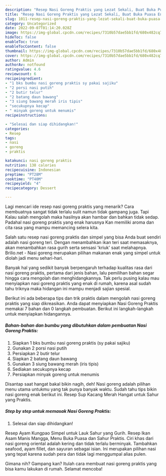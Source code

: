 ```yaml
---
description: "Resep Nasi Goreng Praktis yang Lezat Sekali, Buat Buka Puasa Enak"
title: "Resep Nasi Goreng Praktis yang Lezat Sekali, Buat Buka Puasa Enak"
slug: 1011-resep-nasi-goreng-praktis-yang-lezat-sekali-buat-buka-puasa-enak
category: Uncategorized
date: 2022-09-07T01:14:20.028Z
image: https://img-global.cpcdn.com/recipes/7310b57dae5bb1fd/680x482cq70/nasi-goreng-praktis-foto-resep-utama.jpg
hideToc: false
enableToc: true
enableTocContent: false
thumbnail: https://img-global.cpcdn.com/recipes/7310b57dae5bb1fd/680x482cq70/nasi-goreng-praktis-foto-resep-utama.jpg
cover: https://img-global.cpcdn.com/recipes/7310b57dae5bb1fd/680x482cq70/nasi-goreng-praktis-foto-resep-utama.jpg
author: Admin
authorAv: notfound
ratingvalue: 4.6
reviewcount: 6
recipeingredient:
- "1 bks bumbu nasi goreng praktis sy pakai sajiku"
- "2 porsi nasi putih"
- "2 butir telur"
- "2 batang daun bawang"
- "3 siung bawang merah iris tipis"
- "secukupnya kecap"
- " minyak goreng untuk menumis"
recipeinstructions:

- "Selesai dan siap dihidangkan!"
categories:
- Resep
tags:
- nasi
- goreng
- praktis

katakunci: nasi goreng praktis 
nutrition: 138 calories
recipecuisine: Indonesian
preptime: "PT28M"
cooktime: "PT40M"
recipeyield: "4"
recipecategory: Dessert

---
```



Lagi mencari ide resep nasi goreng praktis yang menarik? Cara membuatnya sangat tidak terlalu sulit namun tidak gampang juga. Tapi Kalau salah mengolah maka hasilnya akan hambar dan bahkan tidak sedap. Padahal nasi goreng praktis yang enak harusnya Kan memiliki aroma dan cita rasa yang mampu memancing selera kita.


Salah satu resep nasi goreng praktis dan simpel yang bisa Anda buat sendiri adalah nasi goreng teri. Dengan menambahkan ikan teri saat memasaknya, akan menambahkan rasa gurih serta sensasi &#39;kriuk&#39; saat melahapnya. Brilio.net - Nasi goreng merupakan pilihan makanan enak yang simpel untuk diolah jadi menu sehari-hari.

Banyak hal yang sedikit banyak berpengaruh terhadap kualitas rasa dari nasi goreng praktis, pertama dari jenis bahan, lalu pemilihan bahan segar hingga cara mengolah dan menghidangkannya. Tak perlu pusing kalau mau menyiapkan nasi goreng praktis yang enak di rumah, karena asal sudah tahu triknya maka hidangan ini mampu menjadi sajian spesial.


Berikut ini ada beberapa tips dan trik praktis dalam mengolah nasi goreng praktis yang siap dikreasikan. Anda dapat menyiapkan Nasi Goreng Praktis memakai 7 bahan dan 0 langkah pembuatan. Berikut ini langkah-langkah untuk menyiapkan hidangannya.

<!--inarticleads1-->

##### Bahan-bahan dan bumbu yang dibutuhkan dalam pembuatan Nasi Goreng Praktis:

1. Siapkan 1 bks bumbu nasi goreng praktis (sy pakai sajiku)
1. Gunakan 2 porsi nasi putih
1. Persiapkan 2 butir telur
1. Siapkan 2 batang daun bawang
1. Gunakan 3 siung bawang merah (iris tipis)
1. Sediakan secukupnya kecap
1. Persiapkan  minyak goreng untuk menumis


Disantap saat hangat bakal bikin nagih, deh! Nasi goreng adalah pilihan menu utama untukmu yang tak punya banyak waktu. Sudah tahu tips bikin nasi goreng enak berikut ini. Resep Sup Kacang Merah Hangat untuk Sahur yang Praktis. 

<!--inarticleads2-->

##### Step by step untuk memasak Nasi Goreng Praktis:


1. Selesai dan siap dihidangkan!

Resep Ayam Kungpao Simpel untuk Lauk Sahur yang Gurih. Resep Ikan Asam Manis Mangga, Menu Buka Puasa dan Sahur Praktis. Ciri khas dari nasi goreng oriental adalah kering dan tidak terlalu berminyak. Tambahkan seafood, ayam fillet, dan sayuran sebagai isian. Ini merupakan pilihan nasi yang tepat karena sudah pera dan tidak lagi menggumpal alias pulen. 

Gimana nih? Gampang kan? Itulah cara membuat nasi goreng praktis yang bisa kamu lakukan di rumah. Selamat mencoba!
